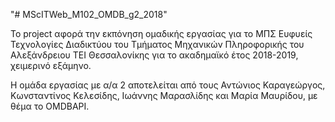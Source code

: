 "# MScITWeb_M102_OMDB_g2_2018" 

Το project αφορά την εκπόνηση ομαδικής εργασίας 
για το ΜΠΣ Ευφυείς Τεχνολογίες Διαδικτύου 
του Τμήματος Μηχανικών Πληροφορικής του Αλεξάνδρειου ΤΕΙ Θεσσαλονίκης 
για το ακαδημαϊκό έτος 2018-2019, χειμερινό εξάμηνο.


Η ομάδα εργασίας με α/α 2 αποτελείται από τους
Αντώνιος Καραγεώργος,
Κωνσταντίνος Κελεσίδης,
Ιωάννης Μαρασλίδης και
Μαρία Μαυρίδου,
με θέμα το OMDBAPI.
